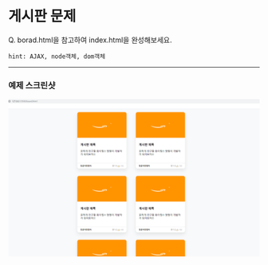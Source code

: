 # 게시판 문제

<p>
    Q. borad.html을 참고하여 index.html을 완성해보세요. 

    hint: AJAX, node객체, dom객체
</p>
<hr>

### 예제 스크린샷
<img src="/assets/img/capture.PNG"/>
